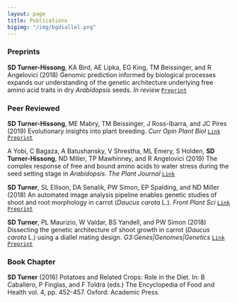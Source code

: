 ```yaml
---
layout: page
title: Publications
bigimg: "/img/bgdiallel.png"
---
```


### Preprints

**SD Turner-Hissong**, KA Bird, AE Lipka, EG King, TM Beissinger, and R Angelovici (2018) Genomic prediction informed by biological processes expands our understanding of the genetic architecture underlying free amino acid traits in dry _Arabidopsis_ seeds. _In review_ 
[`Preprint`](https://www.biorxiv.org/content/early/2018/02/26/272047)  


### Peer Reviewed

**SD Turner-Hissong**, ME Mabry, TM Beissinger, J Ross-Ibarra, and JC Pires (2019) Evolutionary insights into plant breeding. _Curr Opin Plant Biol_ [`Link`](https://www.sciencedirect.com/science/article/pii/S1369526620300339) [`Preprint`](https://agrixiv.org/akdt8)  

A Yobi, C Bagaza, A Batushansky, V Shrestha, ML Emery, S Holden, **SD Turner-Hissong**, ND Miller, TP Mawhinney, and R Angelovici (2019) The complex response of free and bound amino acids to water stress during the seed setting stage in _Arabidopsis_. _The Plant Journal_ [`Link`](https://onlinelibrary.wiley.com/doi/10.1111/tpj.14668)

**SD Turner**, SL Ellison, DA Senalik, PW Simon, EP Spalding, and ND Miller (2018) An automated image analysis pipeline enables genetic studies of shoot and root morphology in carrot (_Daucus carota_ L.). _Front Plant Sci_ [`Link`](https://www.frontiersin.org/articles/10.3389/fpls.2018.01703/full) [`Preprint`](https://www.biorxiv.org/content/early/2018/08/04/384974)

**SD Turner**, PL Maurizio, W Valdar, BS Yandell, and PW Simon (2018) Dissecting the genetic architecture of shoot growth in carrot (_Daucus carota_ L.) using a diallel mating design. _G3:Genes|Genomes|Genetics_ 
[`Link`](http://www.g3journal.org/content/8/2/411) [`Preprint`](https://www.biorxiv.org/content/early/2017/03/16/115519)


### Book Chapter
**SD Turner** (2016) Potatoes and Related Crops: Role in the Diet. In: B Caballero, P Finglas, and F Toldrá (eds.) The Encyclopedia of Food and Health vol. 4, pp. 452-457. Oxford: Academic Press.
